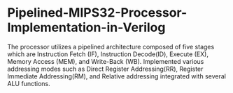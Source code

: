 # Pipelined-MIPS32-Processor-Implementation-in-Verilog
The processor utilizes a pipelined architecture composed of five stages which are Instruction Fetch (IF), Instruction Decode(ID), Execute 
(EX), Memory Access (MEM), and Write-Back (WB).
Implemented various addressing modes such as Direct Register Addressing(RR), Register Immediate Addressing(RM), and Relative addressing 
integrated with several ALU functions.
